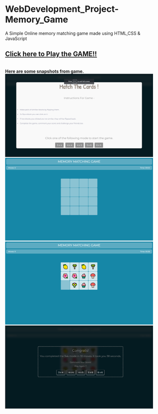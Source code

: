 # WebDevelopment_Project-Memory_Game

A Simple Online memory matching game made using HTML,CSS &amp; JavaScript

## <b> [Click here to Play the GAME!!](https://nagavikram-joga.github.io/WebDev_Project-Project-MemoryGame/)


<br>
Here are some snapshots from game.

<img src="gameImages/GameSnapshot1.png" width=95% alt="snapshots">
<img src="gameImages/GameSnapshot2.png" width=95% alt="snapshots">
<img src="gameImages/GameSnapshot3.png" width=95% alt="snapshots">
<img src="gameImages/GameSnapshot4.png" width=95% alt="snapshots">

<br><br>



